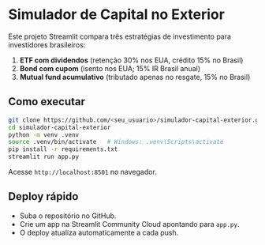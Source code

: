 # Simulador de Capital no Exterior

Este projeto Streamlit compara três estratégias de investimento para investidores brasileiros:

1. **ETF com dividendos** (retenção 30% nos EUA, crédito 15% no Brasil)
2. **Bond com cupom** (isento nos EUA; 15% IR Brasil anual)
3. **Mutual fund acumulativo** (tributado apenas no resgate, 15% no Brasil)

## Como executar

```bash
git clone https://github.com/<seu_usuario>/simulador-capital-exterior.git
cd simulador-capital-exterior
python -m venv .venv
source .venv/bin/activate   # Windows: .venv\Scripts\activate
pip install -r requirements.txt
streamlit run app.py
```

Acesse `http://localhost:8501` no navegador.

## Deploy rápido

- Suba o repositório no GitHub.
- Crie um app na Streamlit Community Cloud apontando para `app.py`.
- O deploy atualiza automaticamente a cada push.
